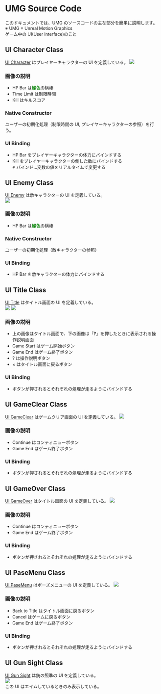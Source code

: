 # UMG Source Code

このドキュメントでは、UMG のソースコードの主な部分を簡単に説明します。  
※ UMG = Unreal Motion Graphics  
ゲーム中の UI(User Interface)のこと

## UI Character Class

[UI Character](/GUNMAN/Source/GUNMAN/UMG/UICharacter.cpp) はプレイヤーキャラクターの UI を定義している。
![](Images/UI_Character.png)  

### 画像の説明

- HP Bar は<span style="color: green">**緑色**</span>の横棒
- Time Limit は制限時間
- Kill はキルスコア

### Native Constructor

ユーザーの初期化処理（制限時間の UI, プレイヤーキャラクターの参照）を行う。

### UI Binding

- HP Bar をプレイヤーキャラクターの体力にバインドする
- Kill をプレイヤーキャラクターの倒した数にバインドする  
  ※ バインド...変数の値をリアルタイムで変更する

## UI Enemy Class

[UI Enemy](/GUNMAN/Source/GUNMAN/UMG/UIEnemy.cpp) は敵キャラクターの UI を定義している。  
![](Images/UI_Enemy.png)  

### 画像の説明

- HP Bar は<span style="color: green">**緑色**</span>の横棒

### Native Constructor

ユーザーの初期化処理（敵キャラクターの参照）

### UI Binding

- HP Bar を敵キャラクターの体力にバインドする

## UI Title Class

[UI Title](/GUNMAN/Source/GUNMAN/UMG/UITitle.cpp) はタイトル画面の UI を定義している。  
![](Images/UI_Title.png)
![](Images/UI_Title_Tutorial.png)  

### 画像の説明

- 上の画像はタイトル画面で、下の画像は「**?**」を押したときに表示される操作説明画面
- Game Start はゲーム開始ボタン
- Game End はゲーム終了ボタン
- ? は操作説明ボタン
- × はタイトル画面に戻るボタン

### UI Binding

- ボタンが押されるとそれぞれの処理が走るようにバインドする

## UI GameClear Class

[UI GameClear](/GUNMAN/Source/GUNMAN/UMG/UIGameClear.cpp) はゲームクリア画面の UI を定義している。
![](Images/UI_GameClear.png)  

### 画像の説明

- Continue はコンティニューボタン
- Game End はゲーム終了ボタン

### UI Binding

- ボタンが押されるとそれぞれの処理が走るようにバインドする

## UI GameOver Class

[UI GameOver](/GUNMAN/Source/GUNMAN/UMG/UIGameOver.cpp) はタイトル画面の UI を定義している。
![](Images/UI_GameOver.png)  

### 画像の説明

- Continue はコンティニューボタン
- Game End はゲーム終了ボタン

### UI Binding

- ボタンが押されるとそれぞれの処理が走るようにバインドする


## UI PaseMenu Class

[UI PaseMenu](/GUNMAN/Source/GUNMAN/UMG/UI_PaseMenu.cpp) はポーズメニューの UI を定義している。
![](Images/UI_PauseMenu.png)  

### 画像の説明

- Back to Title はタイトル画面に戻るボタン
- Cancel はゲームに戻るボタン
- Game End はゲーム終了ボタン

### UI Binding

- ボタンが押されるとそれぞれの処理が走るようにバインドする

## UI Gun Sight Class

[UI Gun Sight](/GUNMAN/Source/GUNMAN/UMG/UIGunSight.cpp) は銃の照準の UI を定義している。  
![](Images/UI_GunSight.png)  
この UI はエイムしているときのみ表示している。